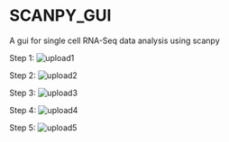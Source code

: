 # SCANPY_GUI
A gui for single cell RNA-Seq data analysis using scanpy

Step 1:
![upload1](https://user-images.githubusercontent.com/102503979/229825745-30f9847c-ac6c-4494-81f1-144d4427927c.png)

Step 2:
![upload2](https://user-images.githubusercontent.com/102503979/229825757-ffa12510-6285-4c99-ae13-6f35424cd982.png)

Step 3:
![upload3](https://user-images.githubusercontent.com/102503979/229825766-3412b985-e399-429e-b26c-125e00802e5f.png)

Step 4:
![upload4](https://user-images.githubusercontent.com/102503979/229825770-5b70e081-e5fe-4771-bfc3-7f9d681dd2a7.png)

Step 5:
![upload5](https://user-images.githubusercontent.com/102503979/229825776-97a6c791-4028-4e0d-8efe-f3cdd72d28ec.png)
